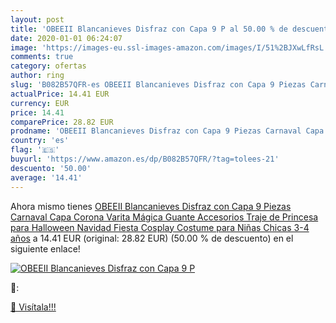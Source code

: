```yaml
---
layout: post
title: 'OBEEII Blancanieves Disfraz con Capa 9 P al 50.00 % de descuento'
date: 2020-01-01 06:24:07
image: 'https://images-eu.ssl-images-amazon.com/images/I/51%2BJXwLfRsL._SL200_.jpg'
comments: true
category: ofertas
author: ring
slug: 'B082B57QFR-es OBEEII Blancanieves Disfraz con Capa 9 Piezas Carnaval Capa Corona Varita Mágica Guante Accesorios Traje de Princesa para Halloween Navidad Fiesta Cosplay Costume para Niñas Chicas 3-4 años'
actualPrice: 14.41 EUR
currency: EUR
price: 14.41
comparePrice: 28.82 EUR
prodname: 'OBEEII Blancanieves Disfraz con Capa 9 Piezas Carnaval Capa Corona Varita Mágica Guante Accesorios Traje de Princesa para Halloween Navidad Fiesta Cosplay Costume para Niñas Chicas 3-4 años'
country: 'es'
flag: '🇪🇸'
buyurl: 'https://www.amazon.es/dp/B082B57QFR/?tag=tolees-21'
descuento: '50.00'
average: '14.41'
---
```


Ahora mismo tienes [OBEEII Blancanieves Disfraz con Capa 9 Piezas Carnaval Capa Corona Varita Mágica Guante Accesorios Traje de Princesa para Halloween Navidad Fiesta Cosplay Costume para Niñas Chicas 3-4 años](https://www.amazon.es/dp/B082B57QFR/?tag=tolees-21) a 14.41 EUR (original: 28.82 EUR) (50.00 %  de descuento) en el siguiente enlace!

[![OBEEII Blancanieves Disfraz con Capa 9 P](https://images-eu.ssl-images-amazon.com/images/I/51%2BJXwLfRsL._SL200_.jpg)](https://www.amazon.es/dp/B082B57QFR/?tag=tolees-21)

🔎:


[🛒 Visítala!!!](https://www.amazon.es/dp/B082B57QFR/?tag=tolees-21)
